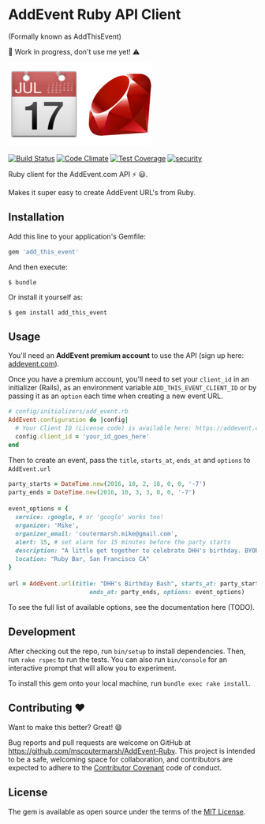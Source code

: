 # AddEvent Ruby API Client

(Formally known as AddThisEvent)

:construction: Work in progress, don't use me yet! :warning:

![AddEvent Ruby API Client](https://raw.githubusercontent.com/mscoutermarsh/AddEvent-Ruby/master/addthisevent-ruby.png)

[![Build Status](https://travis-ci.org/mscoutermarsh/AddEvent-Ruby.svg)](https://travis-ci.org/mscoutermarsh/AddEvent-Ruby) [![Code Climate](https://codeclimate.com/github/mscoutermarsh/AddEvent-Ruby/badges/gpa.svg)](https://codeclimate.com/github/mscoutermarsh/AddEvent-Ruby) [![Test Coverage](https://codeclimate.com/github/mscoutermarsh/AddEvent-Ruby/badges/coverage.svg)](https://codeclimate.com/github/mscoutermarsh/AddEvent-Ruby/coverage) [![security](https://hakiri.io/github/mscoutermarsh/AddEvent-Ruby/master.svg)](https://hakiri.io/github/mscoutermarsh/AddEvent-Ruby/master)

Ruby client for the AddEvent.com API :zap: :smiley:.

Makes it super easy to create AddEvent URL's from Ruby.

## Installation

Add this line to your application's Gemfile:

```ruby
gem 'add_this_event'
```

And then execute:

    $ bundle

Or install it yourself as:

    $ gem install add_this_event

## Usage

You'll need an **AddEvent premium account** to use the API (sign up here: [addevent.com](https://addevent.com)).

Once you have a premium account, you'll need to set your `client_id` in an initializer (Rails), as an environment variable `ADD_THIS_EVENT_CLIENT_ID` or by passing it as an `option` each time when creating a new event URL.
```Ruby
# config/initializers/add_event.rb
AddEvent.configuration do |config|
  # Your Client ID (License code) is available here: https://addevent.com/account/
  config.client_id = 'your_id_goes_here'
end
```

Then to create an event, pass the `title`, `starts_at`, `ends_at` and `options` to `AddEvent.url`

```Ruby
party_starts = DateTime.new(2016, 10, 2, 18, 0, 0, '-7')
party_ends = DateTime.new(2016, 10, 3, 3, 0, 0, '-7')

event_options = {
  service: :google, # or 'google' works too!
  organizer: 'Mike',
  organizer_email: 'coutermarsh.mike@gmail.com',
  alert: 15, # set alarm for 15 minutes before the party starts
  description: "A little get together to celebrate DHH's birthday. BYORG (Bring your own ruby gems)",
  location: "Ruby Bar, San Francisco CA"
}

url = AddEvent.url(title: "DHH's Birthday Bash", starts_at: party_starts,
                       ends_at: party_ends, options: event_options)
```

To see the full list of available options, see the documentation here (TODO).

## Development

After checking out the repo, run `bin/setup` to install dependencies. Then, run `rake rspec` to run the tests. You can also run `bin/console` for an interactive prompt that will allow you to experiment.

To install this gem onto your local machine, run `bundle exec rake install`.

## Contributing :heart:

Want to make this better? Great! :smile:

Bug reports and pull requests are welcome on GitHub at https://github.com/mscoutermarsh/AddEvent-Ruby. This project is intended to be a safe, welcoming space for collaboration, and contributors are expected to adhere to the [Contributor Covenant](http://contributor-covenant.org) code of conduct.


## License

The gem is available as open source under the terms of the [MIT License](http://opensource.org/licenses/MIT).


